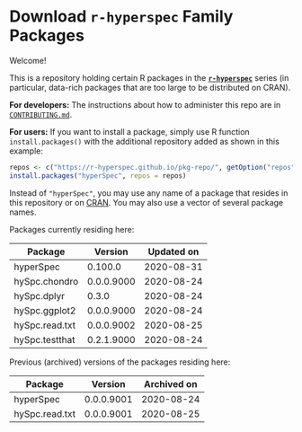 # Download **`r-hyperspec`** Family Packages

Welcome!

This is a repository holding certain R packages in the [**`r-hyperspec`**](https://r-hyperspec.github.io/) series (in particular, data-rich packages that are too large to be distributed on CRAN).

**For developers:** The instructions about how to administer this repo are in [`CONTRIBUTING.md`](https://github.com/r-hyperspec/pkg-repo/blob/gh-pages/CONTRIBUTING.md).

**For users:** If you want to install a package, simply use R function `install.packages()` with the additional repository added as shown in this example:

```r
repos <- c("https://r-hyperspec.github.io/pkg-repo/", getOption("repos"))
install.packages("hyperSpec", repos = repos)
```

Instead of `"hyperSpec"`, you may use any name of a package that resides in this repository or on [CRAN](https://cran.rstudio.com/web/packages/index.html).
You may also use a vector of several package names.


<!-- list of packages: start | DO NOT REMOVE THIS LINE -->

Packages currently residing here:

Package       | Version       | Updated on    
------------- | ------------- | ------------- 
hyperSpec | 0.100.0 | 2020-08-31
hySpc.chondro | 0.0.0.9000 | 2020-08-24
hySpc.dplyr | 0.3.0 | 2020-08-24
hySpc.ggplot2 | 0.0.0.9000 | 2020-08-24
hySpc.read.txt | 0.0.0.9002 | 2020-08-25
hySpc.testthat | 0.2.1.9000 | 2020-08-24

Previous (archived) versions of the packages residing here: 

Package       | Version       | Archived on   
------------- | ------------- | ------------- 
hyperSpec | 0.0.0.9001 | 2020-08-24
hySpc.read.txt | 0.0.0.9001 | 2020-08-25

